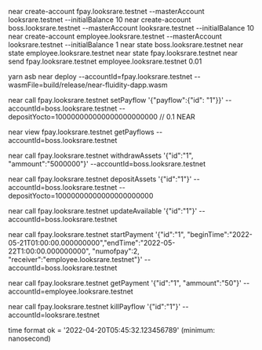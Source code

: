 near create-account fpay.looksrare.testnet --masterAccount looksrare.testnet --initialBalance 10
near create-account boss.looksrare.testnet --masterAccount looksrare.testnet --initialBalance 10
near create-account employee.looksrare.testnet --masterAccount looksrare.testnet --initialBalance 1
near state boss.looksrare.testnet
near state employee.looksrare.testnet
near state fpay.looksrare.testnet
near send fpay.looksrare.testnet employee.looksrare.testnet 0.01

yarn asb
near deploy --accountId=fpay.looksrare.testnet --wasmFile=build/release/near-fluidity-dapp.wasm

near call fpay.looksrare.testnet setPayflow '{"payflow":{"id": "1"}}' --accountId=boss.looksrare.testnet --depositYocto=100000000000000000000000
// 0.1 NEAR

near view fpay.looksrare.testnet getPayflows --accountId=boss.looksrare.testnet

near call fpay.looksrare.testnet withdrawAssets '{"id":"1", "ammount":"5000000"}' --accountId=boss.looksrare.testnet

near call fpay.looksrare.testnet depositAssets '{"id":"1"}' --accountId=boss.looksrare.testnet --depositYocto=10000000000000000000000

near call fpay.looksrare.testnet updateAvailable '{"id":"1"}' --accountId=boss.looksrare.testnet

near call fpay.looksrare.testnet startPayment '{"id":"1", "beginTime":"2022-05-21T01:00:00.000000000","endTime":"2022-05-22T1:00:00.000000000", "numofpay":2, "receiver":"employee.looksrare.testnet"}' --accountId=boss.looksrare.testnet

near call fpay.looksrare.testnet getPayment '{"id":"1", "ammount":"50"}' --accountId=employee.looksrare.testnet

near call fpay.looksrare.testnet killPayflow '{"id":"1"}'  --accountId=looksrare.testnet

time format ok = '2022-04-20T05:45:32.123456789' (minimum: nanosecond)